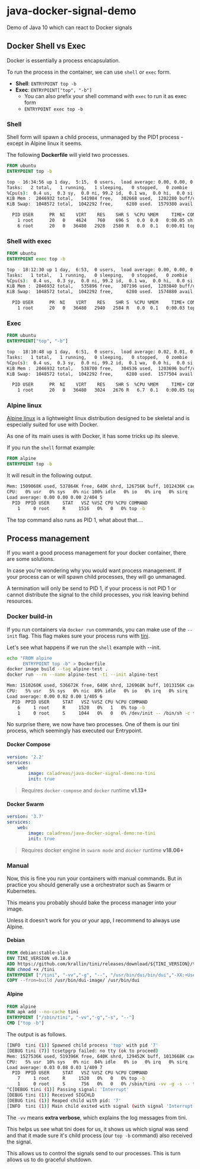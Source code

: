 # java-docker-signal-demo

Demo of Java 10 which can react to Docker signals

## Docker Shell vs Exec

Docker is essentially a process encapsulation.

To run the process in the container, we can use `shell` or `exec` form.

* **Shell**: `ENTRYPOINT top -b` 
* **Exec**: `ENTRYPOINT["top", "-b"]`
    * You can also prefix your shell command with `exec` to run it as exec form
    * `ENTRYPOINT exec top -b`

### Shell

Shell form will spawn a child process, unmanaged by the PID1 process - except in Alpine linux it seems.

The following **Dockerfile** will yield two processes.

```dockerfile
FROM ubuntu
ENTRYPOINT top -b
```

```bash
top - 16:34:56 up 1 day,  5:15,  0 users,  load average: 0.00, 0.00, 0.00
Tasks:   2 total,   1 running,   1 sleeping,   0 stopped,   0 zombie
%Cpu(s):  0.4 us,  0.3 sy,  0.0 ni, 99.2 id,  0.1 wa,  0.0 hi,  0.0 si,  0.0 st
KiB Mem :  2046932 total,   541984 free,   302668 used,  1202280 buff/cache
KiB Swap:  1048572 total,  1042292 free,     6280 used.  1579380 avail Mem

  PID USER      PR  NI    VIRT    RES    SHR S  %CPU %MEM     TIME+ COMMAND
    1 root      20   0    4624    760    696 S   0.0  0.0   0:00.05 sh
    6 root      20   0   36480   2928   2580 R   0.0  0.1   0:00.01 top
```

### Shell with exec

```dockerfile
FROM ubuntu
ENTRYPOINT exec top -b
```

```bash
top - 18:12:30 up 1 day,  6:53,  0 users,  load average: 0.00, 0.00, 0.00
Tasks:   1 total,   1 running,   0 sleeping,   0 stopped,   0 zombie
%Cpu(s):  0.4 us,  0.3 sy,  0.0 ni, 99.2 id,  0.1 wa,  0.0 hi,  0.0 si,  0.0 st
KiB Mem :  2046932 total,   535896 free,   307196 used,  1203840 buff/cache
KiB Swap:  1048572 total,  1042292 free,     6280 used.  1574880 avail Mem

  PID USER      PR  NI    VIRT    RES    SHR S  %CPU %MEM     TIME+ COMMAND
    1 root      20   0   36480   2940   2584 R   0.0  0.1   0:00.03 top
```

### Exec

```dockerfile
FROM ubuntu
ENTRYPOINT["top", "-b"]
```

```bash
top - 18:10:48 up 1 day,  6:51,  0 users,  load average: 0.02, 0.01, 0.00
Tasks:   1 total,   1 running,   0 sleeping,   0 stopped,   0 zombie
%Cpu(s):  0.4 us,  0.3 sy,  0.0 ni, 99.2 id,  0.1 wa,  0.0 hi,  0.0 si,  0.0 st
KiB Mem :  2046932 total,   538700 free,   304536 used,  1203696 buff/cache
KiB Swap:  1048572 total,  1042292 free,     6280 used.  1577504 avail Mem

  PID USER      PR  NI    VIRT    RES    SHR S  %CPU %MEM     TIME+ COMMAND
    1 root      20   0   36480   3024   2676 R   6.7  0.1   0:00.05 top
```

### Alpine linux

[Alpine linux](https://alpinelinux.org/about/) is a lightweight linux distribution designed to be skeletal and is especially suited for use with Docker.

As one of its main uses is with Docker, it has some tricks up its sleeve.

If you run the `shell` format example:

```dockerfile
FROM alpine
ENTRYPOINT top -b
```

It will result in the following output.

```bash
Mem: 1509068K used, 537864K free, 640K shrd, 126756K buff, 1012436K cached
CPU:   0% usr   0% sys   0% nic 100% idle   0% io   0% irq   0% sirq
Load average: 0.00 0.00 0.00 2/404 5
  PID  PPID USER     STAT   VSZ %VSZ CPU %CPU COMMAND
    1     0 root     R     1516   0%   0   0% top -b
```

The top command also runs as PID 1, what about that....

## Process management

If you want a good process management for your docker container, there are some solutions.

In case you're wondering why you would want process management.
If your process can or will spawn child processes, they will go unmanaged.

A termination will only be send to PID 1, if your process is not PID 1 or cannot distribute the signal to the child processes, you risk leaving behind resources.

### Docker build-in

If you run containers via `docker run` commands, you can make use of the `--init` flag.
This flag makes sure your process runs with [tini](https://github.com/krallin/tini).

Let's see what happens if we run the `shell` example with --init.

```bash
echo "FROM alpine
      ENTRYPOINT top -b" > Dockerfile
docker image build --tag alpine-test .
docker run --rm --name alpine-test -ti --init alpine-test      
```

```bash
Mem: 1510260K used, 536672K free, 640K shrd, 126968K buff, 1013156K cached
CPU:   5% usr   5% sys   0% nic  89% idle   0% io   0% irq   0% sirq
Load average: 0.00 0.02 0.00 1/405 6
  PID  PPID USER     STAT   VSZ %VSZ CPU %CPU COMMAND
    6     1 root     R     1520   0%   1   0% top -b
    1     0 root     S     1044   0%   0   0% /dev/init -- /bin/sh -c top -b
```

No surprise there, we now have two processes. One of them is our tini process, which seemingly has executed our Entrypoint.

#### Docker Compose

```yaml
version: '2.2'
services:
    web:
        image: caladreas/java-docker-signal-demo:no-tini
        init: true
```

> Requires `docker-compose` and `docker` runtime **v1.13+**

#### Docker Swarm

```yaml
version: '3.7'
services:
    web:
        image: caladreas/java-docker-signal-demo:no-tini
        init: true
```

> Requires docker engine in `swarm mode` and `docker` runtime **v18.06+**

### Manual

Now, this is fine you run your containers with manual commands. But in practice you should generally use a orchestrator such as Swarm or Kubernetes.

This means you probably should bake the process manager into your image.

Unless it doesn't work for you or your app, I recommend to always use Alpine.

#### Debian

```dockerfile
FROM debian:stable-slim
ENV TINI_VERSION v0.18.0
ADD https://github.com/krallin/tini/releases/download/${TINI_VERSION}/tini /tini
RUN chmod +x /tini
ENTRYPOINT ["/tini", "-vv","-g", "--", "/usr/bin/dui/bin/dui","-XX:+UseCGroupMemoryLimitForHeap", "-XX:+UnlockExperimentalVMOptions"]
COPY --from=build /usr/bin/dui-image/ /usr/bin/dui
```

#### Alpine

```dockerfile
FROM alpine
RUN apk add --no-cache tini
ENTRYPOINT ["/sbin/tini", "-vv","-g","-s", "--"]
CMD ["top -b"]
```

The output is as follows.

```bash
[INFO  tini (1)] Spawned child process 'top' with pid '7'
[DEBUG tini (7)] tcsetpgrp failed: no tty (ok to proceed)
Mem: 1527536K used, 519396K free, 640K shrd, 129452K buff, 1013668K cached
CPU:   5% usr  10% sys   0% nic  84% idle   0% io   0% irq   0% sirq
Load average: 0.03 0.08 0.03 1/409 7
  PID  PPID USER     STAT   VSZ %VSZ CPU %CPU COMMAND
    7     1 root     R     1520   0%   0   0% top -b
    1     0 root     S      756   0%   0   0% /sbin/tini -vv -g -s -- top -b
^C[DEBUG tini (1)] Passing signal: 'Interrupt'
[DEBUG tini (1)] Received SIGCHLD
[DEBUG tini (1)] Reaped child with pid: '7'
[INFO  tini (1)] Main child exited with signal (with signal 'Interrupt')
```
The `-vv` means **extra verbose**, which explains the log messages from tini.

This helps us see what tini does for us, it shows us which signal was send and that it made sure it's child process (our `top -b` command) also received the signal.

This allows us to control the signals send to our processes. This is turn allows us to do graceful shutdown.
